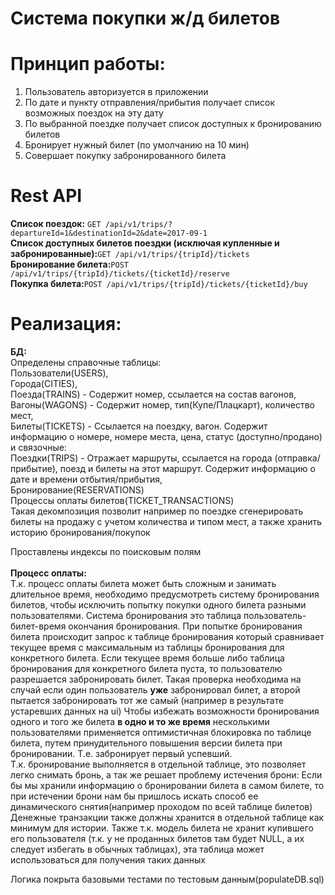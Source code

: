 # Система покупки ж/д билетов

# Принцип работы:

1) Пользователь авторизуется в приложении<br />
2) По дате и пункту отправления/прибытия получает список возможных поездок на эту дату<br />
3) По выбранной поездке получает список доступных к бронированию билетов<br />
4) Бронирует нужный билет (по умолчанию на 10 мин)<br />
5) Совершает покупку забронированного билета<br />

# Rest API
<b>Список поездок:</b> `GET /api/v1/trips/?departureId=1&destinationId=2&date=2017-09-1`<br />
<b>Список доступных билетов поездки (исключая купленные и забронированные):</b>`GET /api/v1/trips/{tripId}/tickets`<br />
<b>Бронирование билета:</b>`POST /api/v1/trips/{tripId}/tickets/{ticketId}/reserve`<br />
<b>Покупка билета:</b>`POST /api/v1/trips/{tripId}/tickets/{ticketId}/buy`<br />

# Реализация:
<b>БД:</b> <br />
Определены справочные таблицы: <br />
Пользователи(USERS), <br />
Города(CITIES), <br />
Поезда(TRAINS) - Содержит номер, ссылается на состав вагонов, <br />
Вагоны(WAGONS) - Содержит номер, тип(Купе/Плацкарт), количество мест, <br />
Билеты(TICKETS) - Ссылается на поездку, вагон. Содержит информацию о номере, номере места, цена, статус (доступно/продано)<br />
и связочные: <br />
Поездки(TRIPS) - Отражает маршруты, ссылается на города (отправка/прибытие), поезд и билеты на этот маршрут. Содержит информацию о дате и времени отбытия/прибытия, <br />
Бронирование(RESERVATIONS) <br />
Процессы оплаты билетов(TICKET_TRANSACTIONS)<br />
Такая декомпозиция позволит например по поездке сгенерировать билеты на продажу с учетом количества и типом мест, а также хранить историю бронирования/покупок<br />

Проставлены индексы по поисковым полям<br />
<br />
<b>Процесс оплаты:</b> <br />
Т.к. процесс оплаты билета может быть сложным и занимать длительное время, необходимо предусмотреть систему бронирования билетов, чтобы исключить попытку покупки одного билета разными пользователями.
Система бронирования это таблица пользователь-билет-время окончания бронирования. При попытке бронирования билета происходит запрос к таблице бронирования который сравнивает текущее время с максимальным из таблицы бронирования для конкретного билета.
Если текущее время больше либо таблица бронирования для конкретного билета пуста, то пользователю разрешается забронировать билет. Такая проверка необходима на случай если один пользователь **уже** забронировал билет, а второй пытается забронировать тот же самый (например в результате устаревших данных на ui)
Чтобы избежать возможности бронирования одного и того же билета **в одно и то же время** несколькими пользователями применяется оптимистичная блокировка по таблице билета, путем принудительного повышения версии билета при бронировании. Т.е. забронирует первый успевший.<br />
Т.к. бронирование выполняется в отдельной таблице, это позволяет легко снимать бронь, а так же решает проблему истечения брони:
Если бы мы хранили информацию о бронировании билета в самом билете, то при истечении брони нам бы пришлось искать способ ее динамического снятия(например проходом по всей таблице билетов)<br />
Денежные транзакции также должны хранится в отдельной таблице как минимум для истории. Также т.к. модель билета не хранит купившего его пользователя (т.к. у не проданных билетов там будет NULL, а их следует избегать в обычных таблицах), эта таблица может использоваться для получения таких данных<br />

Логика покрыта базовыми тестами по тестовым данным(populateDB.sql)



